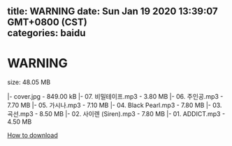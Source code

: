 
title: WARNING
date: Sun Jan 19 2020 13:39:07 GMT+0800 (CST)    
categories: baidu
---

# WARNING
size: 48.05 MB
 
 
|- cover.jpg - 849.00 kB
|- 07. 비밀테이프.mp3 - 3.80 MB
|- 06. 주인공.mp3 - 7.70 MB
|- 05. 가시나.mp3 - 7.10 MB
|- 04. Black Pearl.mp3 - 7.80 MB
|- 03. 곡선.mp3 - 8.50 MB
|- 02. 사이렌 (Siren).mp3 - 7.80 MB
|- 01. ADDICT.mp3 - 4.50 MB

[How to download](https://bpcam.bemobtrk.com/go/2ceec3aa-1ca2-46d6-b9ff-aaa5c184517c?jno=4123)